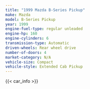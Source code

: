 ```yaml
---
title: "1999 Mazda B-Series Pickup"
make: Mazda
model: B-Series Pickup
year: 1999
engine-fuel-type: regular unleaded
engine-hp: 160
engine-cylinders: 6
transmission-type: Automatic
driven-wheels: Rear wheel drive
number-of-doors: 4
market-category: N/A
vehicle-size: Compact
vehicle-style: Extended Cab Pickup
---
```


{{< car_info >}}

